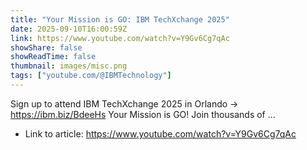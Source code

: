 ```yaml
---
title: "Your Mission is GO: IBM TechXchange 2025"
date: 2025-09-10T16:00:59Z
link: https://www.youtube.com/watch?v=Y9Gv6Cg7qAc
showShare: false
showReadTime: false
thumbnail: images/misc.png
tags: ["youtube.com/@IBMTechnology"]
---
```

Sign up to attend IBM TechXchange 2025 in Orlando → https://ibm.biz/BdeeHs Your Mission is GO! Join thousands of ...

- Link to article: https://www.youtube.com/watch?v=Y9Gv6Cg7qAc